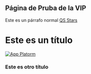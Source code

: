 ## Página de Pruba de la VIP

Este es un párrafo normal
[QS Stars](https://www.salleurl.edu/sites/default/files/styles/ample_1400/public/content/nodes/Noticia/image/20961/37732/maxresdefault_3.jpg)


# Este es un título
[![App Platorm](https://doimages.nyc3.cdn.digitaloceanspaces.com/002Blog/0-BLOG-BANNERS/app_platform.png)](https://www.digitalocean.com/products/app-platform)
### Este es otro título
